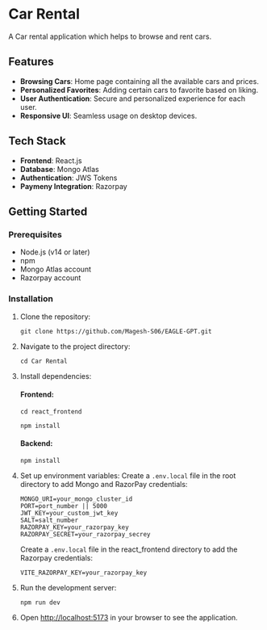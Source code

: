 # Car Rental

A Car rental application which helps to browse and rent cars. 

## Features

- **Browsing Cars**: Home page containing all the available cars and prices. 
- **Personalized Favorites**: Adding certain cars to favorite based on liking. 
- **User Authentication**: Secure and personalized experience for each user.
- **Responsive UI**: Seamless usage on desktop devices.

## Tech Stack

- **Frontend**: React.js
- **Database**: Mongo Atlas
- **Authentication**: JWS Tokens
- **Paymeny Integration**: Razorpay

## Getting Started

### Prerequisites

- Node.js (v14 or later)
- npm 
- Mongo Atlas account
- Razorpay account

### Installation

1. Clone the repository:
   ```
   git clone https://github.com/Magesh-S06/EAGLE-GPT.git
   ```

2. Navigate to the project directory:
   ```
   cd Car Rental
   ```

3. Install dependencies:
   #### Frontend: 
   ```
   cd react_frontend
   ```
   ```
   npm install
   ```
   #### Backend:
   ```
   npm install
   ```

4. Set up environment variables:
   Create a `.env.local` file in the root directory to add Mongo and RazorPay credentials:
   ```
   MONGO_URI=your_mongo_cluster_id
   PORT=port_number || 5000
   JWT_KEY=your_custom_jwt_key
   SALT=salt_number
   RAZORPAY_KEY=your_razorpay_key
   RAZORPAY_SECRET=your_razorpay_secrey
   ```
   Create a `.env.local` file in the react_frontend directory to add the Razorpay credentials:
   ```
   VITE_RAZORPAY_KEY=your_razorpay_key
   ```

5. Run the development server:
   ```
   npm run dev
   ```

6. Open [http://localhost:5173](http://localhost:5173) in your browser to see the application.
